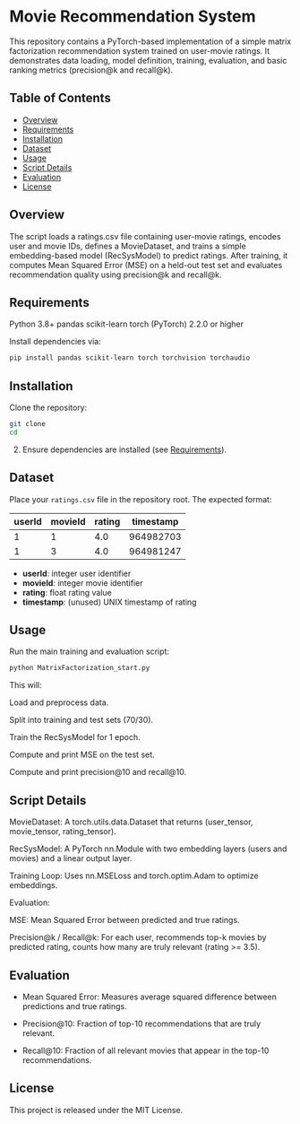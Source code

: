# Movie Recommendation System

This repository contains a PyTorch-based implementation of a simple matrix factorization recommendation system trained on user-movie ratings. It demonstrates data loading, model definition, training, evaluation, and basic ranking metrics (precision@k and recall@k).

## Table of Contents

- [Overview](#overview)
- [Requirements](#requirements)
- [Installation](#installation)
- [Dataset](#dataset)
- [Usage](#usage)
- [Script Details](#script-details)
- [Evaluation](#evaluation)
- [License](#license)

## Overview 

The script loads a ratings.csv file containing user-movie ratings, encodes user and movie IDs, defines a MovieDataset, and trains a simple embedding-based model (RecSysModel) to predict ratings. After training, it computes Mean Squared Error (MSE) on a held-out test set and evaluates recommendation quality using precision@k and recall@k.

## Requirements

Python 3.8+
pandas
scikit-learn
torch (PyTorch) 2.2.0 or higher

Install dependencies via:

```bash
pip install pandas scikit-learn torch torchvision torchaudio
```
## Installation

Clone the repository:

```bash
git clone 
cd
```

2. Ensure dependencies are installed (see [Requirements](#requirements)).

## Dataset
Place your `ratings.csv` file in the repository root. The expected format:

| userId | movieId | rating | timestamp |
| ------ | ------- | ------ | --------- |
| 1      | 1       | 4.0    | 964982703 |
| 1      | 3       | 4.0    | 964981247 |

- **userId**: integer user identifier
- **movieId**: integer movie identifier
- **rating**: float rating value
- **timestamp**: (unused) UNIX timestamp of rating

## Usage
Run the main training and evaluation script:

```bash
python MatrixFactorization_start.py
```
This will:

Load and preprocess data.

Split into training and test sets (70/30).

Train the RecSysModel for 1 epoch.

Compute and print MSE on the test set.

Compute and print precision@10 and recall@10.

## Script Details

MovieDataset: A torch.utils.data.Dataset that returns (user_tensor, movie_tensor, rating_tensor).

RecSysModel: A PyTorch nn.Module with two embedding layers (users and movies) and a linear output layer.

Training Loop: Uses nn.MSELoss and torch.optim.Adam to optimize embeddings.

Evaluation:

MSE: Mean Squared Error between predicted and true ratings.

Precision@k / Recall@k: For each user, recommends top-k movies by predicted rating, counts how many are truly relevant (rating >= 3.5).

## Evaluation

- Mean Squared Error: Measures average squared difference between predictions and true ratings.

- Precision@10: Fraction of top-10 recommendations that are truly relevant.

- Recall@10: Fraction of all relevant movies that appear in the top-10 recommendations.

## License

This project is released under the MIT License.